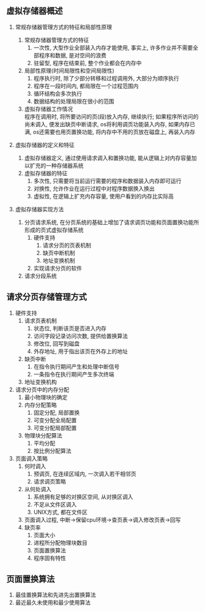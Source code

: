 ## 虚拟存储器概述
1. 常规存储器管理方式的特征和局部性原理
   1. 常规存储器管理方式的特征
      1. 一次性, 大型作业全部装入内存才能使用, 事实上, 许多作业并不需要全部程序和数据, 是对空间的浪费
      2. 驻留型, 程序在结束前, 整个作业都会在内存中
   2. 局部性原理(时间局限性和空间局限性)
      1. 程序执行时, 除了少部分转移和过程调用外, 大部分为顺序执行
      2. 程序在一段时间内, 都局限在一个过程范围内
      3. 循环结构会多次执行
      4. 数据结构的处理局限在很小的范围
   3. 虚拟存储器工作情况<br />
   程序在调用时, 将所要访问的页(段)放入内存, 继续执行; 如果程序所访问的尚未调入, 便发出缺页中断请求, os将利用调页功能装入内存, 如果内存已满, os还需要也用页置换功能, 将内存中不用的页放在磁盘上, 再装入内存

2. 虚拟存储器的定义和特征
   1. 虚拟存储器定义, 通过使用请求调入和置换功能, 能从逻辑上对内存容量加以扩充的一种存储器系统
   2. 虚拟存储器的特征
      1. 多次性, 只需要将当前运行需要的程序和数据装入内存即可运行
      2. 对换性, 允许作业在运行过程中对程序数据换入换出
      3. 虚拟性, 在逻辑上扩充内存容量, 使用户看到的内存比实际高
3. 虚拟存储器实现方法
   1. 分页请求系统, 在分页系统的基础上增加了请求调页功能和页面置换功能所形成的页式虚拟存储系统
      1. 硬件支持
         1. 请求分页的页表机制
         2. 缺页中断机制
         3. 地址变换机制
      2. 实现请求分页的软件
   2. 请求分段系统

## 请求分页存储管理方式
1. 硬件支持
   1. 请求页表机制
      1. 状态位, 判断该页是否进入内存
      2. 访问字段记录访问次数, 提供给置换算法
      3. 修改位, 回写到磁盘
      4. 外存地址, 用于指出该页在外存上的地址
   2. 缺页中断
      1. 在指令执行期间产生和处理中断信号
      2. 一条指令在执行期间产生多次终端
   3. 地址变换机构
2. 请求分页中的内存分配
   1. 最小物理块的确定
   2. 内存分配策略
      1. 固定分配, 局部置换
      2. 可变分配全局配置
      3. 可变分配局部配置
   3. 物理块分配算法
      1. 平均分配
      2. 按比例分配算法
3. 页面调入策略
   1. 何时调入
      1. 预调页, 在连续区域内, 一次调入若干相邻页
      2. 请求调页策略
   2. 从何处调入
      1. 系统拥有足够的对换区空间, 从对换区调入
      2. 不足从文件区调入
      3. UNIX方式, 都在文件区
   3. 页面调入过程, 中断->保留cpu环境->查页表->调入修改页表->回写
   4. 缺页率
      1. 页面大小
      2. 进程所分配物理块数目
      3. 页面置换算法
      4. 程序固有特性

## 页面置换算法
1. 最佳置换算法和先进先出置换算法
2. 最近最久未使用和最少使用算法